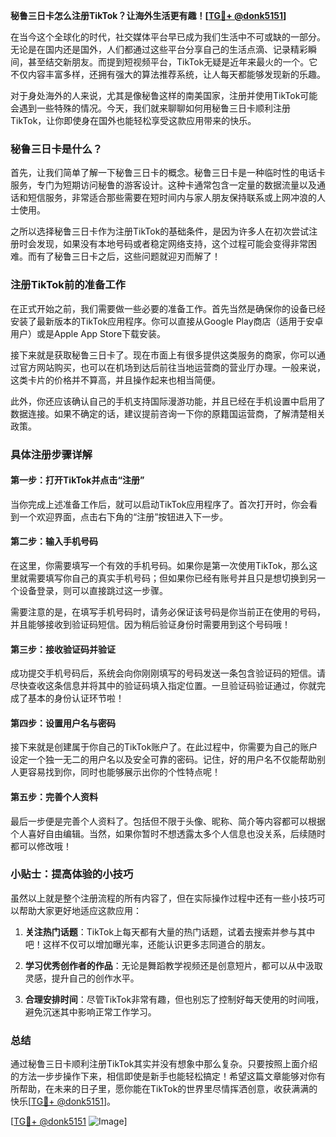 **秘鲁三日卡怎么注册TikTok？让海外生活更有趣！[[TG💪+ @donk5151](https://t.me/s/donk5151)]**

在当今这个全球化的时代，社交媒体平台早已成为我们生活中不可或缺的一部分。无论是在国内还是国外，人们都通过这些平台分享自己的生活点滴、记录精彩瞬间，甚至结交新朋友。而提到短视频平台，TikTok无疑是近年来最火的一个。它不仅内容丰富多样，还拥有强大的算法推荐系统，让人每天都能够发现新的乐趣。

对于身处海外的人来说，尤其是像秘鲁这样的南美国家，注册并使用TikTok可能会遇到一些特殊的情况。今天，我们就来聊聊如何用秘鲁三日卡顺利注册TikTok，让你即使身在国外也能轻松享受这款应用带来的快乐。

### 秘鲁三日卡是什么？

首先，让我们简单了解一下秘鲁三日卡的概念。秘鲁三日卡是一种临时性的电话卡服务，专门为短期访问秘鲁的游客设计。这种卡通常包含一定量的数据流量以及通话和短信服务，非常适合那些需要在短时间内与家人朋友保持联系或上网冲浪的人士使用。

之所以选择秘鲁三日卡作为注册TikTok的基础条件，是因为许多人在初次尝试注册时会发现，如果没有本地号码或者稳定网络支持，这个过程可能会变得非常困难。而有了秘鲁三日卡之后，这些问题就迎刃而解了！

### 注册TikTok前的准备工作

在正式开始之前，我们需要做一些必要的准备工作。首先当然是确保你的设备已经安装了最新版本的TikTok应用程序。你可以直接从Google Play商店（适用于安卓用户）或是Apple App Store下载安装。

接下来就是获取秘鲁三日卡了。现在市面上有很多提供这类服务的商家，你可以通过官方网站购买，也可以在机场到达后前往当地运营商的营业厅办理。一般来说，这类卡片的价格并不算高，并且操作起来也相当简便。

此外，你还应该确认自己的手机支持国际漫游功能，并且已经在手机设置中启用了数据连接。如果不确定的话，建议提前咨询一下你的原籍国运营商，了解清楚相关政策。

### 具体注册步骤详解

#### 第一步：打开TikTok并点击“注册”

当你完成上述准备工作后，就可以启动TikTok应用程序了。首次打开时，你会看到一个欢迎界面，点击右下角的“注册”按钮进入下一步。

#### 第二步：输入手机号码

在这里，你需要填写一个有效的手机号码。如果你是第一次使用TikTok，那么这里就需要填写你自己的真实手机号码；但如果你已经有账号并且只是想切换到另一个设备登录，则可以直接跳过这一步骤。

需要注意的是，在填写手机号码时，请务必保证该号码是你当前正在使用的号码，并且能够接收到验证码短信。因为稍后验证身份时需要用到这个号码哦！

#### 第三步：接收验证码并验证

成功提交手机号码后，系统会向你刚刚填写的号码发送一条包含验证码的短信。请尽快查收这条信息并将其中的验证码填入指定位置。一旦验证码验证通过，你就完成了基本的身份认证环节啦！

#### 第四步：设置用户名与密码

接下来就是创建属于你自己的TikTok账户了。在此过程中，你需要为自己的账户设定一个独一无二的用户名以及安全可靠的密码。记住，好的用户名不仅能帮助别人更容易找到你，同时也能够展示出你的个性特点呢！

#### 第五步：完善个人资料

最后一步便是完善个人资料了。包括但不限于头像、昵称、简介等内容都可以根据个人喜好自由编辑。当然，如果你暂时不想透露太多个人信息也没关系，后续随时都可以修改哦！

### 小贴士：提高体验的小技巧

虽然以上就是整个注册流程的所有内容了，但在实际操作过程中还有一些小技巧可以帮助大家更好地适应这款应用：

1. **关注热门话题**：TikTok上每天都有大量的热门话题，试着去搜索并参与其中吧！这样不仅可以增加曝光率，还能认识更多志同道合的朋友。
   
2. **学习优秀创作者的作品**：无论是舞蹈教学视频还是创意短片，都可以从中汲取灵感，提升自己的创作水平。

3. **合理安排时间**：尽管TikTok非常有趣，但也别忘了控制好每天使用的时间哦，避免沉迷其中影响正常工作学习。

### 总结

通过秘鲁三日卡顺利注册TikTok其实并没有想象中那么复杂。只要按照上面介绍的方法一步步操作下来，相信即使是新手也能轻松搞定！希望这篇文章能够对你有所帮助，在未来的日子里，愿你能在TikTok的世界里尽情挥洒创意，收获满满的快乐[[TG💪+ @donk5151](https://t.me/s/donk5151)]。

[[TG💪+ @donk5151](https://t.me/s/donk5151) ![Image](https://i.postimg.cc/rwNCRYN7/Snipaste-2025-04-30-17-27-05.png)]